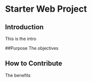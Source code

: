 # Starter Web Project

## Introduction
 This is the intro

##Purpose
 The objectives
## How to Contribute
  The benefits 